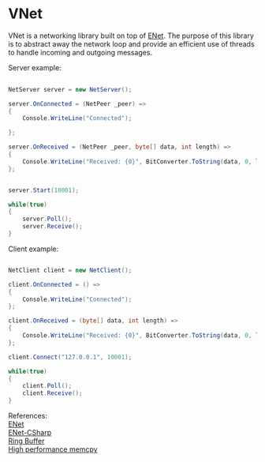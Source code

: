 # VNet

VNet is a networking library built on top of [ENet](https://github.com/lsalzman/enet). The purpose of this library is to abstract away the network loop and provide an efficient use of threads to handle incoming and outgoing messages. 




Server example:

```csharp
	
NetServer server = new NetServer();

server.OnConnected = (NetPeer _peer) =>
{
    Console.WriteLine("Connected");

};

server.OnReceived = (NetPeer _peer, byte[] data, int length) =>
{
    Console.WriteLine("Received: {0}", BitConverter.ToString(data, 0, length));
};


server.Start(10001);

while(true)
{
    server.Poll();
    server.Receive();
}

```


Client example:

```csharp

NetClient client = new NetClient();

client.OnConnected = () =>
{
    Console.WriteLine("Connected");
};

client.OnReceived = (byte[] data, int length) =>
{
    Console.WriteLine("Received: {0}", BitConverter.ToString(data, 0, length));
};

client.Connect("127.0.0.1", 10001);

while(true)
{
    client.Poll();
    client.Receive();
}

```

References:  
	[ENet](https://github.com/lsalzman/enet)  
	[ENet-CSharp](https://github.com/nxrighthere/ENet-CSharp)  
	[Ring Buffer](https://github.com/dave-hillier/disruptor-unity3d)  
	[High performance memcpy](https://xoofx.com/blog/2010/10/23/high-performance-memcpy-gotchas-in-c/)